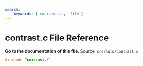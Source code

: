 ```yaml
---
search:
    keywords: ['contrast.c', 'file']
---
```


# contrast.c File Reference

**[Go to the documentation of this file.](contrast_8c.md)**
Source: `src/luts/contrast.c`

    
    
    
    
    
    
```cpp
#include "contrast.h"
```


    
  
